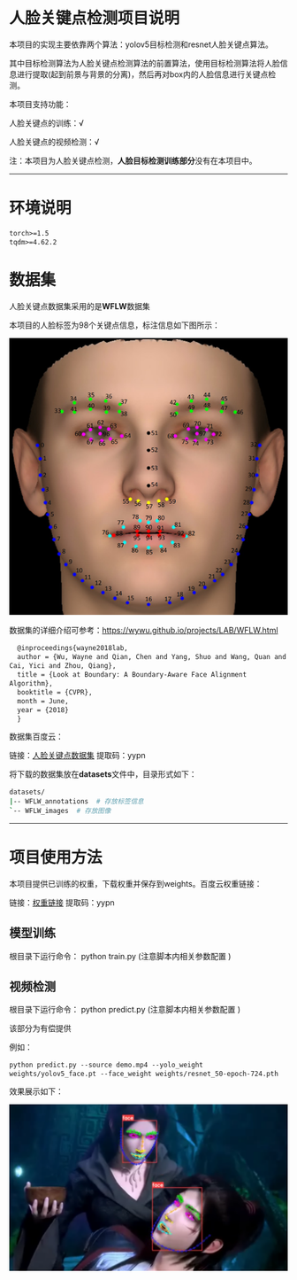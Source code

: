 # 人脸关键点检测项目说明

本项目的实现主要依靠两个算法：yolov5目标检测和resnet人脸关键点算法。

其中目标检测算法为人脸关键点检测算法的前置算法，使用目标检测算法将人脸信息进行提取(起到前景与背景的分离)，然后再对box内的人脸信息进行关键点检测。

本项目支持功能：

人脸关键点的训练：√

人脸关键点的视频检测：√

注：本项目为人脸关键点检测，**人脸目标检测训练部分**没有在本项目中。

------

# 环境说明

```
torch>=1.5
tqdm>=4.62.2

```

# 数据集

人脸关键点数据集采用的是**WFLW**数据集

本项目的人脸标签为98个关键点信息，标注信息如下图所示：

<img src="WFLW_annotation.png" alt="image" style="zoom:67%;" />



数据集的详细介绍可参考：https://wywu.github.io/projects/LAB/WFLW.html  

```
  @inproceedings{wayne2018lab,  
  author = {Wu, Wayne and Qian, Chen and Yang, Shuo and Wang, Quan and Cai, Yici and Zhou, Qiang},  
  title = {Look at Boundary: A Boundary-Aware Face Alignment Algorithm},  
  booktitle = {CVPR},  
  month = June,  
  year = {2018}  
  }   
```

数据集百度云：

链接：[人脸关键点数据集](https://pan.baidu.com/s/1hAe-8JMKVMeOq-8H_xH_GQ)
提取码：yypn 

将下载的数据集放在**datasets**文件中，目录形式如下：

```bash
datasets/
|-- WFLW_annotations  # 存放标签信息
`-- WFLW_images  # 存放图像
```

------

# 项目使用方法

本项目提供已训练的权重，下载权重并保存到weights。百度云权重链接：

链接：[权重链接](https://pan.baidu.com/s/1tqRcr7Q_FMIAqZffpkRqKQ)
提取码：yypn 

## 模型训练

根目录下运行命令： python train.py     (注意脚本内相关参数配置 )   

## 视频检测

根目录下运行命令： python predict.py   (注意脚本内相关参数配置  )  

该部分为有偿提供

例如：

```
python predict.py --source demo.mp4 --yolo_weight weights/yolov5_face.pt --face_weight weights/resnet_50-epoch-724.pth
```

效果展示如下：

<img src="res.jpg" alt="image" style="zoom:67%;" />

